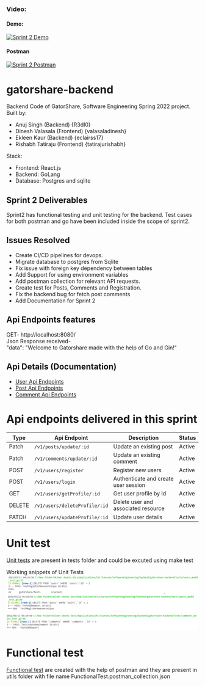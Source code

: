 ### Video:
#### Demo:
[![Sprint 2 Demo](https://img.youtube.com/vi/Uqa2b2MekAw/0.jpg)]()


#### Postman
[![Sprint 2 Postman](https://img.youtube.com/vi/QqsWVejhuFI/0.jpg)]()
# gatorshare-backend
Backend Code of GatorShare, Software Engineering Spring 2022 project.
Built by:
- Anuj Singh (Backend) {R3dI0}
- Dinesh Valasala (Frontend) {valasaladinesh}
- Ekleen Kaur (Backend) {eclairss17}
- Rishabh Tatiraju (Frontend) {tatirajurishabh}

Stack:
- Frontend: React.js
- Backend: GoLang
- Database: Postgres and sqlite

## Sprint 2 Deliverables

Sprint2 has functional testing and unit testing for the backend. Test cases for both postman and go have been included inside the scope of sprint2. 

## Issues Resolved
- Create CI/CD pipelines for devops.
- Migrate database to postgres from Sqlite
- Fix issue with foreign key dependency between tables
- Add Support for using environment variables 
- Add postman collection for relevant API requests.
- Create test for Posts, Comments and Registration. 
- Fix the backend bug for fetch post comments
- Add Documentation for Sprint 2

## Api Endpoints features
GET- http://localhost:8080/ <br>
Json Response received- <br>
    "data": "Welcome to Gatorshare made with the help of Go and Gin!"

## Api Details (Documentation)
- [User Api Endpoints](./documentation/User_api.md)
- [Post Api Endpoints](./documentation/Posts_api.md)
- [Comment Api Endpoints](./documentation/Comment_api.md)

# Api endpoints delivered in this sprint 

| Type | Api Endpoint | Description | Status |
| ----------- | ----------- | ----------- | ----------- |
| Patch | `/v1/posts/update/:id`   | Update an existing post | Active |
| Patch |  `/v1/comments/update/:id` | Update an existing comment | Active |
| POST | `/v1/users/register` | Register new users | Active |
| POST | `/v1/users/login` | Authenticate and create user session | Active |
| GET | `/v1/users/getProfile/:id` | Get user profile by Id | Active |
| DELETE | `/v1/users/deleteProfile/:id` | Delete user and associated resource | Active |
| PATCH | `/v1/users/updateProfile/:id` | Update user details | Active |

# Unit test
[Unit tests](./tests/) are present in tests folder and could be excuted using make test

Working snippets of Unit Tests
![User Test](./tests/screenshots/UsersTest1.PNG)
![User Post Test](./tests/screenshots/PostsTest1.PNG)
![User Comment Test](./tests/screenshots/CommentsTests1.PNG)


# Functional test
[Functional test](./utils/) are created with the help of postman and they are present in utils folder with 
file name FunctionalTest.postman_collection.json